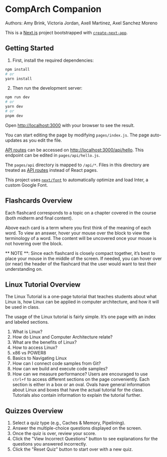 # CompArch Companion

Authors: Amy Brink, Victoria Jordan, Axell Martinez, Axel Sanchez Moreno

This is a [Next.js](https://nextjs.org/) project bootstrapped with [`create-next-app`](https://github.com/vercel/next.js/tree/canary/packages/create-next-app).

## Getting Started


1. First, install the required dependencies:

```bash
npm install
# or
yarn install
```

2. Then run the development server:

```bash
npm run dev
# or
yarn dev
# or
pnpm dev
```

Open [http://localhost:3000](http://localhost:3000) with your browser to see the result.

You can start editing the page by modifying `pages/index.js`. The page auto-updates as you edit the file.

[API routes](https://nextjs.org/docs/api-routes/introduction) can be accessed on [http://localhost:3000/api/hello](http://localhost:3000/api/hello). This endpoint can be edited in `pages/api/hello.js`.

The `pages/api` directory is mapped to `/api/*`. Files in this directory are treated as [API routes](https://nextjs.org/docs/api-routes/introduction) instead of React pages.

This project uses [`next/font`](https://nextjs.org/docs/basic-features/font-optimization) to automatically optimize and load Inter, a custom Google Font.

## Flashcards Overview

Each flashcard corresponds to a topic on a chapter covered in the course (both midterm and final content).

Above each card is a term where you first think of the meaning of each word. To view an answer, hover your mouse over the block to view the terminology of a word. The content will be uncovered once your mouse is not hovering over the block. 

** NOTE **: Since each flashcard is closely compact together, it’s best to place your mouse in the middle of the screen. If needed, you can hover over (or near) the header of the flashcard that the user would want to test their understanding on. 

## Linux Tutorial Overview 

The Linux Tutorial is a one-page tutorial that teaches students about what Linux is, how Linux can be applied in computer architecture, and how it will be used in class. 

The usage of the Linux tutorial is fairly simple. It’s one page with an index and labeled sections. 
1. What is Linux?
2. How do Linux and Computer Architecture relate?
3. What are the benefits of Linux?
4. How to access Linux?
5. x86 vs POWER8
6. Basics to Navigating Linux
7. How can I connect code samples from Git?
8. How can we build and execute code samples?
9. How can we measure performance?
Users are encouraged to use `ctrl+f` to access different sections on the page conveniently. Each section is either in a box or an oval. Ovals have general information about Linux and boxes that have the actual tutorial for the class. Tutorials also contain information to explain the tutorial further. 

## Quizzes Overview

1. Select a quiz type (e.g., Caches & Memory, Pipelining).
2. Answer the multiple-choice questions displayed on the screen.
3. Once the quiz is over, review your score.
4. Click the "View Incorrect Questions" button to see explanations for the questions you answered incorrectly.
5. Click the "Reset Quiz" button to start over with a new quiz.
